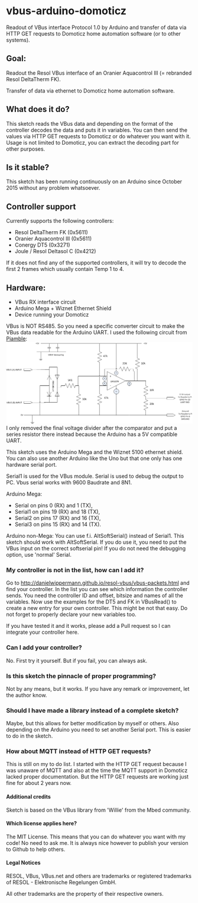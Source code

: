 # vbus-arduino-domoticz
Readout of VBus interface Protocol 1.0 by Arduino and transfer of data via HTTP GET requests to Domoticz home automation software (or to other systems).

## Goal:
Readout the Resol VBus interface of an Oranier Aquacontrol III (= rebranded Resol DeltaTherm FK).

Transfer of data via ethernet to Domoticz home automation software.

## What does it do?
This sketch reads the VBus data and depending on the format of the controller decodes the data and puts it in variables.
You can then send the values via HTTP GET requests to Domoticz or do whatever you want with it.
Usage is not limited to Domoticz, you can extract the decoding part for other purposes.

## Is it stable?
This sketch has been running continuously on an Arduino since October 2015 without any problem whatsoever.

## Controller support
Currently supports the following controllers:
* Resol DeltaTherm FK (0x5611)
* Oranier Aquacontrol III (0x5611)
* Conergy DT5 (0x3271)
* Joule / Resol Deltasol C (0x4212)

If it does not find any of the supported controllers, it will try to decode the first 2 frames which usually contain Temp 1 to 4.

## Hardware:
* VBus RX interface circuit
* Arduino Mega + Wiznet Ethernet Shield
* Device running your Domoticz

VBus is NOT RS485. So you need a specific converter circuit to make the VBus data readable for the Arduino UART.
I used the following circuit from [Piamble](https://piamble.wordpress.com/tag/vbus/):
![VBUS schematic](https://github.com/bbqkees/vbus-arduino-domoticz/blob/master/Documentation/resol-circuit-diagram-v3.jpg?raw=true)
I only removed the final voltage divider after the comparator and put a series resistor there instead because the Arduino has a 5V compatible UART.


This sketch uses the Arduino Mega and the Wiznet 5100 ethernet shield.
You can also use another Arduino like the Uno but that one only has one hardware serial port.

Serial1 is used for the VBus module.
Serial is used to debug the output to PC. 
Vbus serial works with 9600 Baudrate and 8N1.

Arduino Mega:
* Serial  on pins  0 (RX)  and 1 (TX),
* Serial1 on pins 19 (RX) and 18 (TX),
* Serial2 on pins 17 (RX) and 16 (TX),
* Serial3 on pins 15 (RX) and 14 (TX). 

Arduino non-Mega:
You can use f.i. AltSoftSerial() instead of Serial1. This sketch should work with AltSoftSerial.
If you do use it, you need to put the VBus input on the correct softserial pin!
If you do not need the debugging option, use 'normal' Serial.

### My controller is not in the list, how can I add it?
Go to http://danielwippermann.github.io/resol-vbus/vbus-packets.html
and find your controller. In the list you can see which information the controller sends.
You need the controller ID and offset, bitsize and names of all the variables.
Now use the examples for the DT5 and FK in VBusRead() to create a new entry for your own controller.
This might be not that easy.
Do not forget to properly declare your new variables too.

If you have tested it and it works, please add a Pull request so I can integrate your controller here.

### Can I add your controller?
No. First try it yourself. But if you fail, you can always ask.

### Is this sketch the pinnacle of proper programming?
Not by any means, but it works.
If you have any remark or improvement, let the author know.

### Should I have made a library instead of a complete sketch?
Maybe, but this allows for better modification by myself or others. Also depending on the Arduino you need to set another Serial port. This is easier to do in the sketch.

### How about MQTT instead of HTTP GET requests?
This is still on my to do list.
I started with the HTTP GET request because I was unaware of MQTT and also at the time the MQTT support in Domoticz lacked proper documentation.
But the HTTP GET requests are working just fine for about 2 years now.

#### Additional credits
Sketch is based on the VBus library from 'Willie' from the Mbed community.

#### Which license applies here?
The MIT License. This means that you can do whatever you want with my code! No need to ask me.
It is always nice however to publish your version to Github to help others.

#### Legal Notices
RESOL, VBus, VBus.net and others are trademarks or registered trademarks of RESOL - Elektronische Regelungen GmbH.

All other trademarks are the property of their respective owners.
